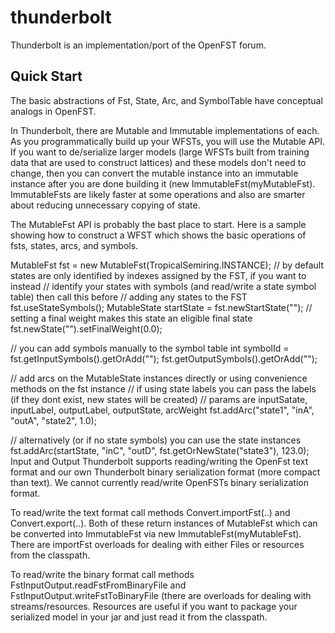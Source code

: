 # thunderbolt

Thunderbolt is an implementation/port of the OpenFST forum.

## Quick Start
The basic abstractions of Fst, State, Arc, and SymbolTable have conceptual analogs in OpenFST.

In Thunderbolt, there are Mutable and Immutable implementations of each. As you programmatically build up your WFSTs, you will use the Mutable API. If you want to de/serialize larger models (large WFSTs built from training data that are used to construct lattices) and these models don't need to change, then you can convert the mutable instance into an immutable instance after you are done building it (new ImmutableFst(myMutableFst). ImmutableFsts are likely faster at some operations and also are smarter about reducing unnecessary copying of state.

The MutableFst API is probably the bast place to start. Here is a sample showing how to construct a WFST which shows the basic operations of fsts, states, arcs, and symbols.

MutableFst fst = new MutableFst(TropicalSemiring.INSTANCE);
// by default states are only identified by indexes assigned by the FST, if you want to instead
// identify your states with symbols (and read/write a state symbol table) then call this before
// adding any states to the FST
fst.useStateSymbols();
MutableState startState = fst.newStartState("<start>");
// setting a final weight makes this state an eligible final state
fst.newState("</s>").setFinalWeight(0.0);

// you can add symbols manually to the symbol table
int symbolId = fst.getInputSymbols().getOrAdd("<eps>");
fst.getOutputSymbols().getOrAdd("<eps>");

// add arcs on the MutableState instances directly or using convenience methods on the fst instance
// if using state labels you can pass the labels (if they dont exist, new states will be created)
// params are inputSatate, inputLabel, outputLabel, outputState, arcWeight
fst.addArc("state1", "inA", "outA", "state2", 1.0);

// alternatively (or if no state symbols) you can use the state instances
fst.addArc(startState, "inC", "outD", fst.getOrNewState("state3"), 123.0);
Input and Output
Thunderbolt supports reading/writing the OpenFst text format and our own Thunderbolt binary serialization format (more compact than text). We cannot currently read/write OpenFSTs binary serialization format.

To read/write the text format call methods Convert.importFst(..) and Convert.export(..). Both of these return instances of MutableFst which can be converted into ImmutableFst via new ImmutableFst(myMutableFst).
There are importFst overloads for dealing with either Files or resources from the classpath.

To read/write the binary format call methods FstInputOutput.readFstFromBinaryFile and FstInputOutput.writeFstToBinaryFile (there are overloads for dealing with streams/resources.
Resources are useful if you want to package your serialized model in your jar and just read it from the classpath.
